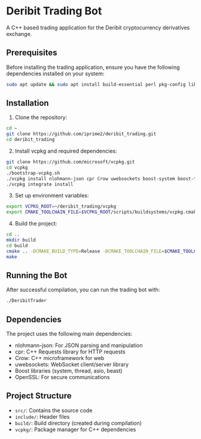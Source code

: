 # Deribit Trading Bot

A C++ based trading application for the Deribit cryptocurrency derivatives exchange.

## Prerequisites

Before installing the trading application, ensure you have the following dependencies installed on your system:

```bash
sudo apt update && sudo apt install build-essential perl pkg-config libssl-dev cmake git unzip curl libwebsocketpp-dev zip
```

## Installation

1. Clone the repository:
```bash
cd ~
git clone https://github.com/iprime2/deribit_trading.git
cd deribit_trading
```

2. Install vcpkg and required dependencies:
```bash
git clone https://github.com/microsoft/vcpkg.git
cd vcpkg
./bootstrap-vcpkg.sh
./vcpkg install nlohmann-json cpr Crow uwebsockets boost-system boost-thread boost-asio boost-beast openssl
./vcpkg integrate install
```

3. Set up environment variables:
```bash
export VCPKG_ROOT=~/deribit_trading/vcpkg
export CMAKE_TOOLCHAIN_FILE=$VCPKG_ROOT/scripts/buildsystems/vcpkg.cmake
```

4. Build the project:
```bash
cd ..
mkdir build
cd build
cmake .. -DCMAKE_BUILD_TYPE=Release -DCMAKE_TOOLCHAIN_FILE=$CMAKE_TOOLCHAIN_FILE
make
```

## Running the Bot

After successful compilation, you can run the trading bot with:

```bash
./DeribitTrader
```

## Dependencies

The project uses the following main dependencies:
- nlohmann-json: For JSON parsing and manipulation
- cpr: C++ Requests library for HTTP requests
- Crow: C++ microframework for web
- uwebsockets: WebSocket client/server library
- Boost libraries (system, thread, asio, beast)
- OpenSSL: For secure communications

## Project Structure

- `src/`: Contains the source code
- `include/`: Header files
- `build/`: Build directory (created during compilation)
- `vcpkg/`: Package manager for C++ dependencies

